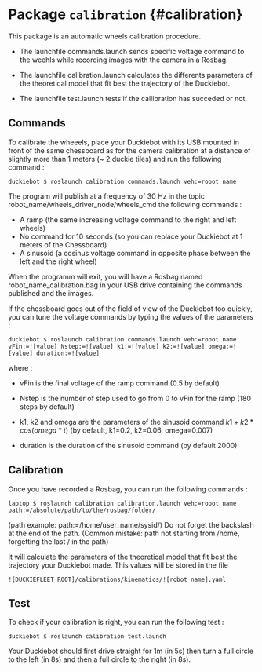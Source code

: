 # Package `calibration` {#calibration}

<move-here src='#pkg_name-autogenerated'/>


This package is an automatic wheels calibration procedure. 

- The launchfile commands.launch sends specific voltage command to the weehls while recording images with the camera in a Rosbag. 

- The launchfile calibration.launch calculates the differents parameters of the theoretical model that fit best the trajectory of the Duckiebot.

- The launchfile test.launch tests if the callibration has succeded or not.

## Commands

To calibrate the wheeels, place your Duckiebot with its USB mounted in front of the same chessboard as for the camera calibration at a distance of slightly more than 1 meters (~ 2 duckie tiles) and run the following command : 

	duckiebot $ roslaunch calibration commands.launch veh:=robot name 

The program will publish at a frequency of 30 Hz in the topic robot_name/wheels_driver_node/wheels_cmd the following commands : 

- A ramp (the same increasing voltage command to the right and left wheels) 
- No command for 10 seconds (so you can replace your Duckiebot at 1 meters of the Chessboard)
- A sinusoid (a cosinus voltage command in opposite phase between the left and the right wheel)

When the programm will exit, you will have a Rosbag named robot_name_calibration.bag in your USB drive containing the commands published and the images. 


If the chessboard goes out of the field of view of the Duckiebot too quickly, you can tune the voltage commands by typing the values of the parameters :

	duckiebot $ roslaunch calibration commands.launch veh:=robot name vFin:=![value] Nstep:=![value] k1:=![value] k2:=![value] omega:=![value] duration:=![value]

where :
- vFin is the final voltage of the ramp command (0.5 by default)
- Nstep is the number of step used to go from 0 to vFin for the ramp (180 steps by default)

- k1, k2 and omega are the parameters of the sinusoid command $k1 + k2*cos(omega*t)$ (by default, k1=0.2, k2=0.06, omega=0.007)
- duration is the duration of the sinusoid command (by default 2000)


## Calibration

Once you have recorded a Rosbag, you can run the following commands : 

	laptop $ roslaunch calibration calibration.launch veh:=robot name  path:=/absolute/path/to/the/rosbag/folder/
    
(path example: path:=/home/user_name/sysid/) Do not forget the backslash at the end of the path. (Common mistake: path not starting from /home, forgetting the last / in the path)

It will calculate the parameters of the theoretical model that fit best the trajectory your Duckiebot made. This values will be stored in the file 

	![DUCKIEFLEET_ROOT]/calibrations/kinematics/![robot name].yaml


## Test 

To check if your calibration is right, you can run the following test : 

	duckiebot $ roslaunch calibration test.launch

Your Duckiebot should first drive straight for 1m (in 5s) then turn a full circle to the left (in 8s) and then a full circle to the right (in 8s).







